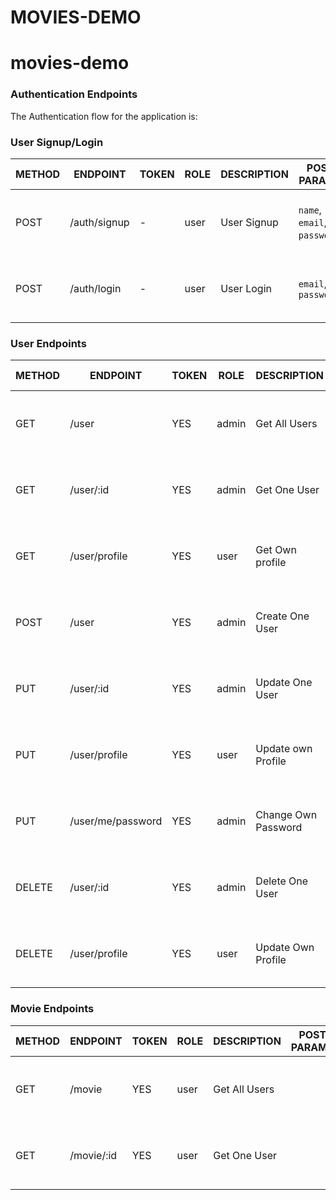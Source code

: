 # MOVIES-DEMO
# movies-demo

### Authentication Endpoints

The Authentication flow for the application is:

### User Signup/Login

METHOD | ENDPOINT         | TOKEN | ROLE | DESCRIPTION              | POST PARAMS                                     | RETURNS
-------|------------------|-------|------|--------------------------|-------------------------------------------------|--------------------
POST   | /auth/signup     | -     | user | User Signup              | `name`, `email`, `password`,                    | { message: `string`, result: `token` }
POST   | /auth/login      | -     | user | User Login               | `email`, `password`                             | { message: `string`, result: `token` }

### User Endpoints

METHOD | ENDPOINT         | TOKEN | ROLE | DESCRIPTION              | POST PARAMS                                     | RETURNS
-------|------------------|-------|------|--------------------------|-------------------------------------------------|--------------------
GET    | /user            | YES   | admin| Get All Users            |                                                 | { message: `string`, result: `array` }
GET    | /user/:id        | YES   | admin| Get One User             |                                                 | { message: `string`, result: `object` }
GET    | /user/profile    | YES   | user | Get Own profile          |                                                 | { message: `string`, result: `object` }
POST   | /user            | YES   | admin| Create One User          |    `name`, `email`, `password`, `role`          | { message: `string`, result: `object` }
PUT    | /user/:id        | YES   | admin| Update One User          |    `name`, `email`, `password`, `role`          | { message: `string`, result: `object` }
PUT    | /user/profile    | YES   | user | Update own Profile       |    `name`, `email`                              | { message: `string`, result: `object` }
PUT    |/user/me/password | YES   | admin| Change Own Password      |    `password`                                   | { message: `string`, result: `object` }
DELETE | /user/:id        | YES   | admin| Delete One User          |    `name`, `email`, `password`, `role           | { message: `string`, result: `object` }
DELETE | /user/profile    | YES   | user | Update Own Profile       |    `name`, `email`, `password`, `role           | { message: `string`, result: `object` }

### Movie Endpoints

METHOD | ENDPOINT         | TOKEN | ROLE | DESCRIPTION              | POST PARAMS                                     | RETURNS
-------|------------------|-------|------|--------------------------|-------------------------------------------------|--------------------
GET    | /movie           | YES   | user | Get All Users            |                                                 | { message: `string`, result: `array` }
GET    | /movie/:id       | YES   | user | Get One User             |                                                 | { message: `string`, result: `object` }
